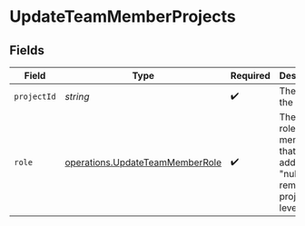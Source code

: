 # UpdateTeamMemberProjects


## Fields

| Field                                                                                            | Type                                                                                             | Required                                                                                         | Description                                                                                      | Example                                                                                          |
| ------------------------------------------------------------------------------------------------ | ------------------------------------------------------------------------------------------------ | ------------------------------------------------------------------------------------------------ | ------------------------------------------------------------------------------------------------ | ------------------------------------------------------------------------------------------------ |
| `projectId`                                                                                      | *string*                                                                                         | :heavy_check_mark:                                                                               | The ID of the project.                                                                           | prj_ndlgr43fadlPyCtREAqxxdyFK                                                                    |
| `role`                                                                                           | [operations.UpdateTeamMemberRole](../../models/operations/updateteammemberrole.md)               | :heavy_check_mark:                                                                               | The project role of the member that will be added. \"null\" will remove this project level role. | ADMIN                                                                                            |